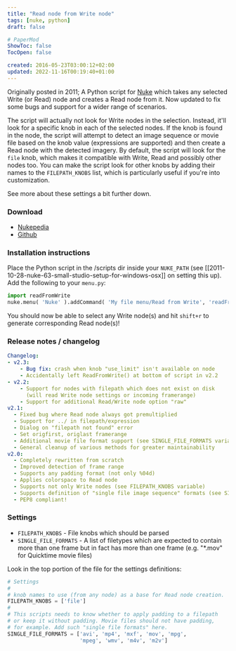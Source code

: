 ```yaml
---
title: "Read node from Write node"
tags: [nuke, python]
draft: false

# PaperMod
ShowToc: false
TocOpen: false

created: 2016-05-23T03:00:12+02:00
updated: 2022-11-16T00:19:40+01:00
---
```


Originally posted in 2011; A Python script for [Nuke](https://www.thefoundry.co.uk/products/nuke/) which takes any selected Write (or Read) node and creates a Read node from it. Now updated to fix some bugs and support for a wider range of scenarios.



The script will actually not look for Write nodes in the selection. Instead, it'll look for a specific knob in each of the selected nodes. If the knob is found in the node, the script will attempt to detect an image sequence or movie file based on the knob value (expressions are supported) and then create a Read node with the detected imagery. By default, the script will look for the `file` knob, which makes it compatible with Write, Read and possibly other nodes too. You can make the script look for other knobs by adding their names to the `FILEPATH_KNOBS` list, which is particularly useful if you're into customization.

See more about these settings a bit further down.

### Download

- [Nukepedia](http://www.nukepedia.com/python/misc/readfromwrite)
- [Github](https://raw.github.com/fredrikaverpil/nuke/master/scripts/readFromWrite.py)

### Installation instructions

Place the Python script in the /scripts dir inside your `NUKE_PATH` (see [[2011-10-28-nuke-63-small-studio-setup-for-windows-osx]] on setting this up). Add the following to your `menu.py`:

```python
import readFromWrite
nuke.menu( 'Nuke' ).addCommand( 'My file menu/Read from Write', 'readFromWrite.ReadFromWrite()', 'shift+r' )
```

You should now be able to select any Write node(s) and hit `shift+r` to generate corresponding Read node(s)!

### Release notes / changelog

```yaml
Changelog:
- v2.3:
    - Bug fix: crash when knob "use_limit" isn't available on node
    - Accidentally left ReadFromWrite() at bottom of script in v2.2
- v2.2:
    - Support for nodes with filepath which does not exist on disk
      (will read Write node settings or incoming framerange)
    - Support for additional Read/Write node option "raw"
v2.1:
  - Fixed bug where Read node always got premultiplied
  - Support for ../ in filepath/expression
  - Dialog on "filepath not found" error
  - Set origfirst, origlast framerange
  - Additional movie file format support (see SINGLE_FILE_FORMATS variable)
  - General cleanup of various methods for greater maintainability
v2.0:
  - Completely rewritten from scratch
  - Improved detection of frame range
  - Supports any padding format (not only %04d)
  - Applies colorspace to Read node
  - Supports not only Write nodes (see FILEPATH_KNOBS variable)
  - Supports definition of "single file image sequence" formats (see SINGLE_FILE_FORMATS variable)
  - PEP8 compliant!
```

### Settings

- `FILEPATH_KNOBS` - File knobs which should be parsed
- `SINGLE_FILE_FORMATS` - A list of filetypes which are expected to contain more than one frame but in fact has more than one frame (e.g. "*.mov" for Quicktime movie files)

Look in the top portion of the file for the settings definitions:

```python
# Settings
#
# knob names to use (from any node) as a base for Read node creation.
FILEPATH_KNOBS = ['file']
#
# This scripts needs to know whether to apply padding to a filepath
# or keep it without padding. Movie files should not have padding,
# for example. Add such "single file formats" here.
SINGLE_FILE_FORMATS = ['avi', 'mp4', 'mxf', 'mov', 'mpg',
                       'mpeg', 'wmv', 'm4v', 'm2v']
```
